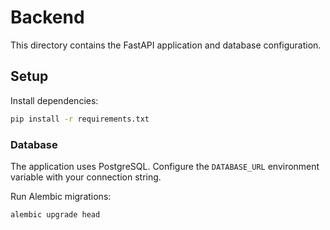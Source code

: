 # Backend

This directory contains the FastAPI application and database configuration.

## Setup

Install dependencies:

```bash
pip install -r requirements.txt
```

### Database

The application uses PostgreSQL. Configure the `DATABASE_URL` environment variable with your connection string.

Run Alembic migrations:

```bash
alembic upgrade head
```
